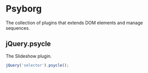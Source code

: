 # Psyborg

The collection of plugins that extends DOM elements and manage sequences.

## jQuery.psycle

The Slideshow plugin.

```javascript
jQuery('selector').psycle();
```